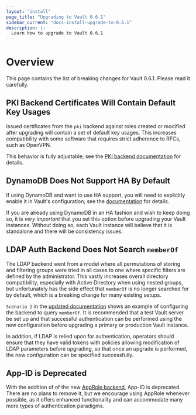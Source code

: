 ```yaml
---
layout: "install"
page_title: "Upgrading to Vault 0.6.1"
sidebar_current: "docs-install-upgrade-to-0.6.1"
description: |-
  Learn how to upgrade to Vault 0.6.1
---
```


# Overview

This page contains the list of breaking changes for Vault 0.6.1. Please read it
carefully.

## PKI Backend Certificates Will Contain Default Key Usages

Issued certificates from the `pki` backend against roles created or modified
after upgrading will contain a set of default key usages. This increases
compatibility with some software that requires strict adherence to RFCs, such
as OpenVPN.

This behavior is fully adjustable; see the [PKI backend
documentation](https://www.vaultproject.io/docs/secrets/pki/index.html) for
details.

## DynamoDB Does Not Support HA By Default

If using DynamoDB and want to use HA support, you will need to explicitly
enable it in Vault's configuration; see the
[documentation](https://www.vaultproject.io/docs/config/index.html#ha_enabled)
for details.

If you are already using DynamoDB in an HA fashion and wish to keep doing so,
it is *very important* that you set this option before upgrading your Vault
instances. Without doing so, each Vault instance will believe that it is
standalone and there will be consistency issues.

## LDAP Auth Backend Does Not Search `memberOf`

The LDAP backend went from a model where all permutations of storing and
filtering groups were tried in all cases to one where specific filters are
defined by the administrator. This vastly increases overall directory
compatibility, especially with Active Directory when using nested groups, but
unfortunately has the side effect that `memberOf` is no longer searched for by
default, which is a breaking change for many existing setups. 

`Scenario 2` in the [updated
documentation](https://github.com/hashicorp/vault/blob/master/website/source/docs/auth/ldap.html.md)
shows an example of configuring the backend to query `memberOf`. It is
recommended that a test Vault server be set up and that successful
authentication can be performed using the new configuration before upgrading a
primary or production Vault instance.

In addition, if LDAP is relied upon for authentication, operators should ensure
that they have valid tokens with policies allowing modification of LDAP
parameters before upgrading, so that once an upgrade is performed, the new
configuration can be specified successfully.

## App-ID is Deprecated

With the addition of of the new [AppRole
backend](https://www.vaultproject.io/docs/auth/approle.html), App-ID is
deprecated. There are no plans to remove it, but we encourage using AppRole
whenever possible, as it offers enhanced functionality and can accommodate many
more types of authentication paradigms.
